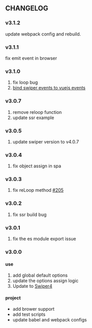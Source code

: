 
## CHANGELOG

### v3.1.2

update webpack config and rebuild.

### v3.1.1

fix emit event in browser

### v3.1.0

1. fix loop bug
2. [bind swiper events to vuejs events](https://github.com/surmon-china/vue-awesome-swiper/pull/238)

### v3.0.7

1. remove reloop function
2. update ssr example

### v3.0.5

1. update swiper version to v4.0.7

### v3.0.4

1. fix object assign in spa

### v3.0.3

1. fix reLoop method [#205](https://github.com/surmon-china/vue-awesome-swiper/issues/205)

### v3.0.2

1. fix ssr build bug

### v3.0.1

1. fix the es module export issue

### v3.0.0

#### use
1. add global default options
2. update the options assign logic
3. Update to [Swiper4](http://www.swiper.com.cn)

#### project
- add brower support
- add test scripts
- update babel and webpack configs

